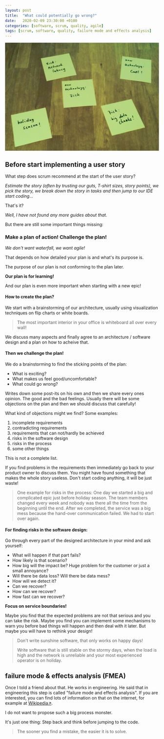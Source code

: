 ```yaml
---
layout: post
title:  "What could potentially go wrong?"
date:   2020-02-09 23:30:00 +0100
categories: [software, scrum, quality, agile]
tags: [scrum, software, quality, failure mode and effects analysis]
---
```


![Stickingpoints](/assets/stickingpoints.png)

## Before start implementing a user story

What step does scrum recommend at the start of the user story?

*Estimate the story (often by trusting our guts, T-shirt sizes, story points), we pick the story, we break down the story in tasks and then jump to our IDE start coding...*

That's it? 

*Well, I have not found any more guides about that.*

But there are still some important things missing:

### Make a plan of action! Challenge the plan! 

*We don't want waterfall, we want agile!*

That depends on how detailed your plan is and what's its purpose is.

The purpose of our plan is not conforming to the plan later.

**Our plan is for learning!**

And our plan is even more important when starting with a new epic!

#### How to create the plan?

We start with a brainstorming of our architecture, usually using visualization techniques on flip charts or white boards.

> The most important interior in your office is whiteboard all over every wall!

We discuss many aspects and finally agree to an architecture / software design and a plan on how to acheive that.

#### Then we challenge the plan! 

We do a brainstorming to find the sticking points of the plan:
* What is exciting?
* What makes us feel good/uncomfortable?
* What could go wrong? 

Writes down some post-its on his own and then we share every ones opinion.
The good and the bad feelings.
Usually there will be some objections on the plan and then we should discuss that carefully!

What kind of objections might we find?
Some examples:

1. incomplete requirements
2. contradicting requirements
3. requirements that can not/hardly be achieved
4. risks in the software design
5. risks in the process
6. some other things

This is not a complete list.

If you find problems in the requirements then immediately go back to your product owner to discuss them.
You might have found something that makes the whole story useless. 
Don't start coding anything, it will be just waste!  

> One example for risks in the process:
> One day we started a big and complicated epic just before holiday season. The team members changed every week and nobody was there all the time from the beginning until the end. After we completed, the service was a big mess because the hand-over communication failed. We had to start over again. 

#### For finding risks in the software design:

Go through every part of the designed architecture in your mind and ask yourself:
* What will happen if that part fails?
* How likely is that scenario?
* How big will the impact be? Huge problem for the customer or just a small annoyance?
* Will there be data loss? Will there be data mess?
* How will we detect it?
* Can we recover? 
* How can we recover?
* How fast can we recover?
 
**Focus on service boundaries!**

Maybe you find that the expected problems are not that serious and you can take the risk.
Maybe you find you can implement some mechanisms to warn you before bad things will happen and then deal with it later.
But maybe you will have to rethink your design!

> Don't write sunshine software, that only works on happy days!
> 
> Write software that is still stable on the stormy days, when the load is high and the network is unreliable and your most experienced operator is on holiday.

## failure mode & effects analysis (FMEA)

Once I told a friend about that. He works in engineering. 
He said that in engineering this step is called "failure mode and effects analysis". 
If you are interested, you can find lots of information on that on the internet, for example at [Wikipedia&#8599;](https://en.wikipedia.org/wiki/Failure_mode_and_effects_analysis).

I do not want to propose such a big process monster.

It's just one thing: Step back and think before jumping to the code.

> The sooner you find a mistake, the easier it is to solve.

